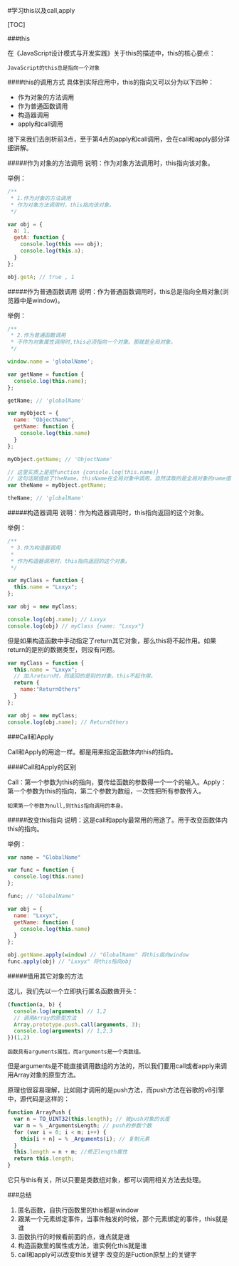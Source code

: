 #学习this以及call,apply

[TOC]

###this

在《JavaScript设计模式与开发实践》关于this的描述中，this的核心要点：

    JavaScript的this总是指向一个对象

####this的调用方式
具体到实际应用中，this的指向又可以分为以下四种：

* 作为对象的方法调用
* 作为普通函数调用
* 构造器调用
* apply和call调用

接下来我们去剖析前3点，至于第4点的apply和call调用，会在call和apply部分详细讲解。

#####作为对象的方法调用
    说明：作为对象方法调用时，this指向该对象。

举例：
```javascript
/**
 * 1.作为对象的方法调用
 * 作为对象方法调用时，this指向该对象。
 */

var obj = {
  a: 1,
  getA: function {
    console.log(this === obj);
    console.log(this.a);
  }
};

obj.getA; // true , 1
```

#####作为普通函数调用
    说明：作为普通函数调用时，this总是指向全局对象(浏览器中是window)。

举例：
```javascript
/**
 * 2.作为普通函数调用
 * 不作为对象属性调用时,this必须指向一个对象。那就是全局对象。
 */

window.name = 'globalName';

var getName = function {
  console.log(this.name);
};

getName; // 'globalName'

var myObject = {
  name: "ObjectName",
  getName: function {
    console.log(this.name)
  }
};

myObject.getName; // 'ObjectName'

// 这里实质上是把function {console.log(this.name)}
// 这句话赋值给了theName。thisName在全局对象中调用，自然读取的是全局对象的name值
var theName = myObject.getName;

theName; // 'globalName'
```

#####构造器调用
    说明：作为构造器调用时，this指向返回的这个对象。

举例：
```javascript
/**
 * 3.作为构造器调用
 * 
 * 作为构造器调用时，this指向返回的这个对象。
 */

var myClass = function {
  this.name = "Lxxyx";
};

var obj = new myClass;

console.log(obj.name); // Lxxyx
console.log(obj) // myClass {name: "Lxxyx"}
```

但是如果构造函数中手动指定了return其它对象，那么this将不起作用。如果return的是别的数据类型，则没有问题。
```javascript
var myClass = function {
  this.name = "Lxxyx";
  // 加入return时，则返回的是别的对象。this不起作用。
  return {
    name:"ReturnOthers"
  }
};

var obj = new myClass;
console.log(obj.name); // ReturnOthers
```

###Call和Apply

Call和Apply的用途一样。都是用来指定函数体内this的指向。

####Call和Apply的区别

Call：第一个参数为this的指向，要传给函数的参数得一个一个的输入。Apply：第一个参数为this的指向，第二个参数为数组，一次性把所有参数传入。

    如果第一个参数为null,则this指向调用的本身。

#####改变this指向
    说明：这是call和apply最常用的用途了。用于改变函数体内this的指向。

举例：
```javascript
var name = "GlobalName"

var func = function {
  console.log(this.name)
};

func; // "GlobalName"

var obj = {
  name: "Lxxyx",
  getName: function {
    console.log(this.name)
  }
};

obj.getName.apply(window) // "GlobalName" 将this指向window
func.apply(obj) // "Lxxyx" 将this指向obj
```

#####借用其它对象的方法

这儿，我们先以一个立即执行匿名函数做开头：

```javascript
(function(a, b) {
  console.log(arguments) // 1,2
  // 调用Array的原型方法
  Array.prototype.push.call(arguments, 3);
  console.log(arguments) // 1,2,3
})(1,2)
```

    函数具有arguments属性，而arguments是一个类数组。

但是arguments是不能直接调用数组的方法的，所以我们要用call或者apply来调用Array对象的原型方法。

原理也很容易理解，比如刚才调用的是push方法，而push方法在谷歌的v8引擎中，源代码是这样的：

```javascript
function ArrayPush {
  var n = TO_UINT32(this.length); // 被push对象的长度
  var m = % _ArgumentsLength; // push的参数个数
  for (var i = 0; i < m; i++) {
    this[i + n] = % _Arguments(i); // 复制元素
  }
  this.length = n + m; //修正length属性
  return this.length;
}
```

它只与this有关，所以只要是类数组对象，都可以调用相关方法去处理。

###总结
1. 匿名函数，自执行函数里的this都是window 
2. 跟某一个元素绑定事件，当事件触发的时候，那个元素绑定的事件，this就是谁 
3. 函数执行的时候看前面的点，谁点就是谁 
4. 构造函数里的属性或方法，谁实例化this就是谁 
5. call和apply可以改变this关键字 改变的是Fuction原型上的关键字 